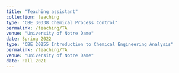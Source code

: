 ```yaml
---
title: "Teaching assistant"
collection: teaching
type: "CBE 30338 Chemical Process Control"
permalink: /teaching/TA
venue: "University of Notre Dame"
date: Spring 2022
type: "CBE 20255 Introduction to Chemical Engineering Analysis"
permalink: /teaching/TA
venue: "University of Notre Dame"
date: Fall 2021
---
```

